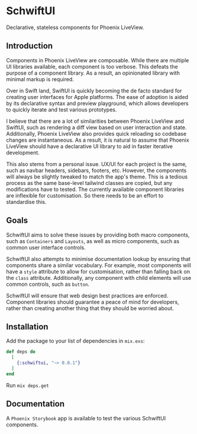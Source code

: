 # SchwiftUI

Declarative, stateless components for Phoenix LiveView.

## Introduction

Components in Phoenix LiveView are composable. While there are multiple UI libraries available, each component is too verbose. This defeats the purpose of a component library. As a result, an opinionated library with minimal markup is required.

Over in Swift land, SwiftUI is quickly becoming the de facto standard for creating user interfaces for Apple platforms. The ease of adoption is aided by its declarative syntax and preview playground, which allows developers to quickly iterate and test various prototypes.

I believe that there are a lot of similarities between Phoenix LiveView and SwiftUI, such as rendering a diff view based on user interaction and state. Additionally, Phoenix LiveView also provides quick reloading so codebase changes are instantaneous. As a result, it is natural to assume that Phoenix LiveView should have a declarative UI library to aid in faster iterative development.

This also stems from a personal issue. UX/UI for each project is the same, such as navbar headers, sidebars, footers, etc. However, the components will always be slightly tweaked to match the app's theme. This is a tedious process as the same base-level tailwind classes are copied, but any modifications have to tested. The currently available component libraries are inflexible for customisation. So there needs to be an effort to standardise this.

## Goals

SchwiftUI aims to solve these issues by providing both macro components, such as `Containers` and `Layouts`, as well as micro components, such as common user interface controls.

SchwiftUI also attempts to minimise documentation lookup by ensuring that components share a similar vocabulary. For example, most components will have a `style` attribute to allow for customisation, rather than falling back on the `class` attribute. Additionally, any component with child elements will use common controls, such as `button`.

SchwiftUI will ensure that web design best practices are enforced. Component libraries should guarantee a peace of mind for developers, rather than creating another thing that they should be worried about.

## Installation

Add the package to your list of dependencies in `mix.exs`:

```elixir
def deps do
  [
    {:schwiftui, "~> 0.0.1"}
  ]
end
```

Run `mix deps.get`

## Documentation

A `Phoenix Storybook` app is available to test the various SchwiftUI components.
